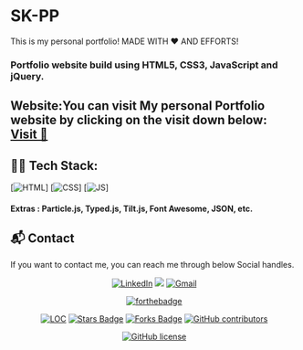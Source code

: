 # SK-PP
This is my personal portfolio!
MADE WITH ❤ AND EFFORTS!


### Portfolio website build using HTML5, CSS3, JavaScript and jQuery.

<h2> Website:You can visit My personal Portfolio website by clicking on the visit down below: <BR>
<a href="https://Satvikmitt.github.io/SK/" target="_blank">Visit 🚀</a>
</h2> 

## 👨‍💻 Tech Stack:
[![HTML](https://img.shields.io/badge/html5%20-%23E34F26.svg?&style=for-the-badge&logo=html5&logoColor=white)]
[![CSS](https://img.shields.io/badge/css3%20-%231572B6.svg?&style=for-the-badge&logo=css3&logoColor=white)]
[![JS](https://img.shields.io/badge/javascript%20-%23323330.svg?&style=for-the-badge&logo=javascript&logoColor=%23F7DF1E)]


#### Extras : Particle.js, Typed.js, Tilt.js, Font Awesome, JSON, etc.







<h2>📬 Contact</h2>

If you want to contact me, you can reach me through below Social handles.

<div align="center">


<a  href="https://www.linkedin.com/in/satvik-mittal/" target="_blank"><img alt="LinkedIn" src="https://img.shields.io/badge/linkedin%20-%230077B5.svg?&style=for-the-badge&logo=linkedin&logoColor=white" /></a>
<a href="https://twitter.com/satvik_mittal" target="_blank"><img src="https://img.shields.io/badge/twitter-%2300acee.svg?&style=for-the-badge&logo=twitter&logoColor=white&alt=twitter" /></a>
<a href="mailto: mittalsatvik468@gmail.com@gmail.com"><img  alt="Gmail" src="https://img.shields.io/badge/Gmail-D14836?style=for-the-badge&logo=gmail&logoColor=white" />

</div>


<div align="center">
 
[![forthebadge](https://forthebadge.com/images/badges/built-by-developers.svg)](https://forthebadge.com)



</div>

<div align="center">

<a href="https://github.com/The-Arshad-Khan/AK-PP"><img src="https://sloc.xyz/github/The-Arshad-Khan/AK-PP" alt="LOC" /></a>
<a href="https://github.com/The-Arshad-Khan/AK-PP"><img src="https://img.shields.io/github/stars/The-Arshad-Khan/AK-PP" alt="Stars Badge" /></a>
<a href="https://github.com/The-Arshad-Khan/AK-PP/network/members"><img src="https://img.shields.io/github/forks/The-Arshad-Khan/AK-PP" alt="Forks Badge" /></a>
<a href="https://github.com/The-Arshad-Khan/AK-PP/graphs/contributors"><img alt="GitHub contributors" src="https://img.shields.io/github/contributors/The-Arshad-Khan/AK-PP?color=2b9348" ></a>

[![GitHub license](https://img.shields.io/github/license/The-Arshad-Khan/AK-PP?logo=github)](https://github.com/The-Shivam-garg/MP-PersonalPortfolio/blob/master/LICENSE)
</div>
